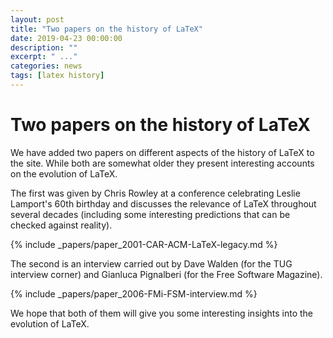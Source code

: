```yaml
---
layout: post
title: "Two papers on the history of LaTeX"
date: 2019-04-23 00:00:00
description: ""
excerpt: " ..."
categories: news
tags: [latex history]
---
```


# Two papers on the history of LaTeX

We have added two papers on different aspects of the history of LaTeX
to the site.  While both are somewhat older they present interesting
accounts on the evolution of LaTeX.

The first was given by Chris Rowley at a conference celebrating Leslie
Lamport's 60th birthday and discusses the relevance of LaTeX throughout
several decades (including some interesting predictions that can be checked
against reality).

{% include _papers/paper_2001-CAR-ACM-LaTeX-legacy.md %}

The second is an interview carried out by Dave Walden (for the TUG
interview corner) and Gianluca Pignalberi (for the Free Software
Magazine).

{% include _papers/paper_2006-FMi-FSM-interview.md %}


We hope that both of them will give you some interesting insights
into the evolution of LaTeX.



